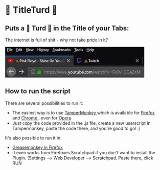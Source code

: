 # 💩 TitleTurd 💩


## Puts a 💩 Turd 💩 in the Title of your Tabs:

The internet is full of shit - why not take pride in it?

![alt text](https://raw.githubusercontent.com/johnnyawesome/TitleTurd/master/Title%20Turd.jpg)

## How to run the script

There are several possibilities to run it:
 - The easiest way is to use [TamperMonkey ](https://www.google.ch/search?q=tampermonkey) which is available for [Firefox ](https://addons.mozilla.org/en-US/firefox/addon/tampermonkey/) and [Chrome ](https://chrome.google.com/webstore/search/tampermonkey), even for [Opera ](https://addons.opera.com/de/search/?query=Tampermonkey)
 - Just copy the code provided in the .js file, create a new userscript in Tampermonkey, paste the code there, and you're good to go! :)

It's also possible to run it in:
 -  [Greasemonkey in Firefox ](https://addons.mozilla.org/en-US/firefox/addon/greasemonkey/)
 - It even works from Firefoxes Scratchpad if you don't want to install the Plugin.
   (Settings --> Web Developer --> Scratchpad. Paste there, click RUN

